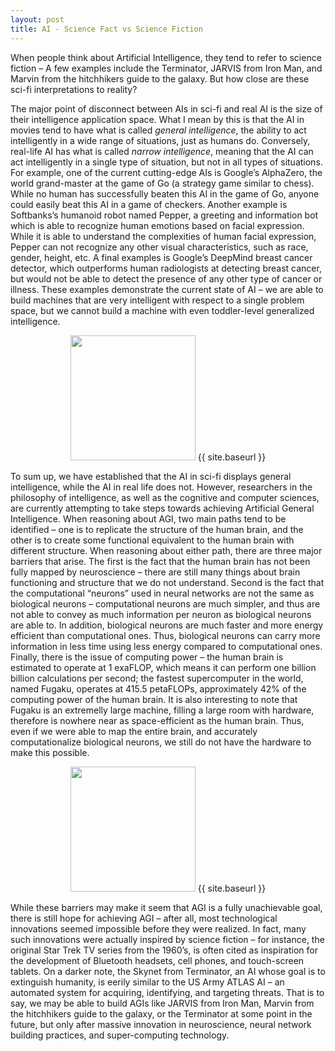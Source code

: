 ```yaml
---
layout: post
title: AI - Science Fact vs Science Fiction
---
```


When people think about Artificial Intelligence, they tend to refer to science fiction – A few examples include the Terminator, JARVIS from Iron Man,  and Marvin from the hitchhikers guide to the galaxy. But how close are these sci-fi interpretations to reality?

The major point of disconnect between AIs in sci-fi and real AI is the size of their intelligence application space. What I mean by this is that the AI in movies tend to have what is called *general intelligence*, the ability to act intelligently in a wide range of situations, just as humans do.  Conversely, real-life AI has what is called *narrow intelligence*, meaning that the AI can act intelligently in a single type of situation, but not in all types of situations. For example, one of the current cutting-edge AIs is Google’s AlphaZero, the world grand-master at the game of Go (a strategy game similar to chess). While no human has successfully beaten this AI in the game of Go, anyone could easily beat this AI in a game of checkers. Another example is Softbanks’s humanoid robot named Pepper, a greeting and information bot which is able to recognize human emotions based on facial expression. While it is able to understand the complexities of human facial expression, Pepper can not recognize any other visual characteristics, such as race, gender, height, etc. A final examples is Google’s DeepMind breast cancer detector, which outperforms human radiologists at detecting breast cancer, but would not be able to detect the presence of any other type of cancer or illness. These examples demonstrate the current state of AI – we are able to build machines that are very intelligent with respect to a single problem space, but we cannot build a machine with even toddler-level generalized intelligence.

 <p align="center">
  <img src="{{ site.baseurl }}/images/scifivscurr.png" style="width: 200px;"/>
  {{ site.baseurl }}
</p>

To sum up, we have established that the AI in sci-fi displays general intelligence, while the AI in real life does not. However, researchers in the philosophy of intelligence, as well as the cognitive and computer sciences, are currently attempting to take steps towards achieving Artificial General Intelligence. When reasoning about AGI, two main paths tend to be identified – one is to replicate the structure of the human brain, and the other is to create some functional equivalent to the human brain with different structure. When reasoning about either path, there are three major barriers that arise. The first is the fact that the human brain has not been fully mapped by neuroscience – there are still many things about brain functioning and structure that we do not understand. Second is the fact that the computational “neurons” used in neural networks are not the same as biological neurons –  computational neurons are much simpler, and thus are not able to convey as much information per neuron as biological neurons are able to.  In addition, biological neurons are much faster and more energy efficient than computational ones. Thus, biological neurons can carry more information in less time using less energy compared to computational ones. Finally, there is the issue of computing power – the human brain is estimated to operate at 1 exaFLOP, which means it can perform one billion billion calculations per second; the fastest supercomputer in the world, named Fugaku, operates at 415.5 petaFLOPs, approximately 42% of the computing power of the human brain. It is also interesting to note that Fugaku is an extremelly large machine, filling a large room with hardware, therefore is nowhere near as space-efficient as the human brain. Thus, even if we were able to map the entire brain, and accurately computationalize biological neurons, we still do not have the hardware to make this possible.

<p align="center">
 <img src="{{ site.baseurl }}/images/realagi.png" style="width: 200px;"/>
 {{ site.baseurl }}
</p>

While these barriers may make it seem that AGI is a fully unachievable goal, there is still hope for achieving AGI – after all, most technological innovations seemed impossible before they were realized. In fact, many such innovations were actually inspired by science fiction – for instance, the original Star Trek TV series from the 1960’s, is often cited as inspiration for the development of Bluetooth headsets, cell phones,  and touch-screen tablets. On a darker note, the Skynet from Terminator, an AI whose goal is to extinguish humanity, is eerily similar to the US Army ATLAS AI – an automated system for acquiring, identifying, and targeting threats. That is to say, we may be able to build AGIs like JARVIS from Iron Man, Marvin from the hitchhikers guide to the galaxy, or the Terminator at some point in the future, but only after massive innovation in neuroscience, neural network building practices, and super-computing technology.


<!-- <p align="center">
  <img src="{{ site.baseurl }}/images/logo_transparent.png" style="width: 200px;"/>
  {{ site.baseurl }}
</p> -->
